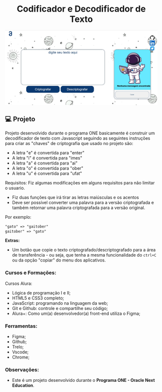 <h1 align="center">
  Codificador e Decodificador de Texto
</h1>

<p align="center">
<img src="https://github.com/AdriellyVitoria/projeto-one/blob/master/fotodoprojeto.jpg" >
</p>

## 💻 Projeto

Projeto desenvolvido durante o programa ONE basicamente é construir um decodificador de texto com Javascript seguindo as seguintes instruções para criar as "chaves" de criptografia que usado no projeto são:
- A letra "e" é convertida para "enter"
- A letra "i" é convertida para "imes"
- A letra "a" é convertida para "ai"
- A letra "o" é convertida para "ober"
- A letra "u" é convertida para "ufat"

Requisitos:
Fiz algumas modificações em alguns requisitos para não limitar o usuario.
- Fiz duas funções que irá tirar as letras maiúsculas e os acentos
- Deve ser possível converter uma palavra para a versão criptografada e também retornar uma palavra criptografada para a versão original.

Por exemplo:
```
"gato" => "gaitober"
gaitober" => "gato"
```

**Extras:**
- Um botão que copie o texto criptografado/descriptografado para a área de transferência - ou seja, que tenha a mesma funcionalidade do `ctrl+C` ou da opção "copiar" do menu dos aplicativos.

### Cursos e Formações:

Cursos Alura:
 - Lógica de programação I e II;
 - HTML5 e CSS3 completo;
 - JavaScript: programando na linguagem da web;
 - Git e Github: controle e compartilhe seu código;
 - Alura+: Como um(a) desenvolvedor(a) front-end utiliza o Figma;

### Ferramentas:

- Figma;
- Github;
- Trelo;
- Vscode;
- Chrome;

### Observações:
- Este é um projeto desenvolvido durante o **Programa ONE - Oracle Next Education**.